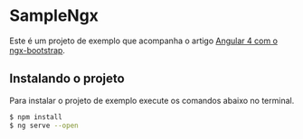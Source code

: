 # SampleNgx

Este é um projeto de exemplo que acompanha o artigo [Angular 4 com o ngx-bootstrap](https://medium.com/aprendajs/angular-4-com-o-ngx-bootstrap-862f658c58c8).

## Instalando o projeto

Para instalar o projeto de exemplo execute os comandos abaixo no terminal.

```bash
$ npm install
$ ng serve --open
```
